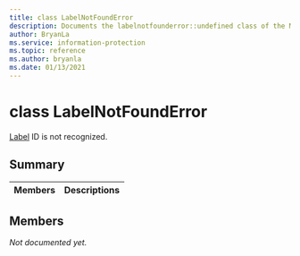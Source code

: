 ```yaml
---
title: class LabelNotFoundError 
description: Documents the labelnotfounderror::undefined class of the Microsoft Information Protection (MIP) SDK.
author: BryanLa
ms.service: information-protection
ms.topic: reference
ms.author: bryanla
ms.date: 01/13/2021
---
```


# class LabelNotFoundError 
[Label](undefined) ID is not recognized.
  
## Summary
 Members                        | Descriptions                                
--------------------------------|---------------------------------------------
  
## Members
_Not documented yet._
